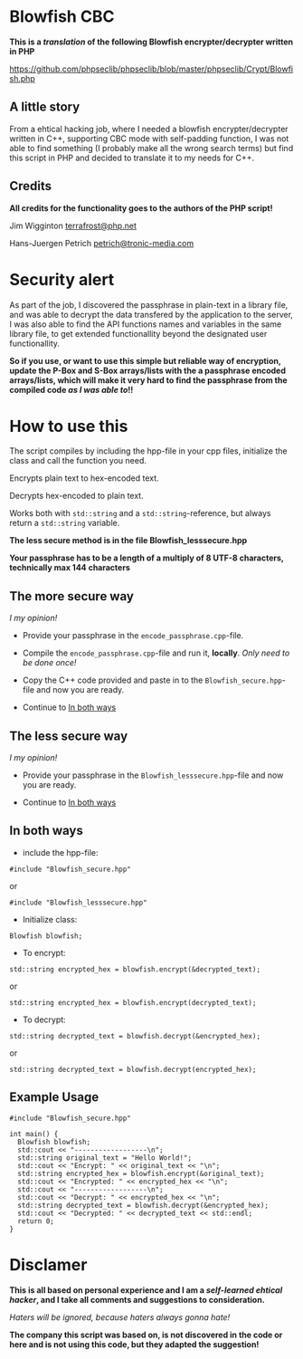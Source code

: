 # Blowfish CBC

**This is a _translation_ of the following Blowfish encrypter/decrypter written in PHP**

https://github.com/phpseclib/phpseclib/blob/master/phpseclib/Crypt/Blowfish.php

## A little story

From a ehtical hacking job, where I needed a blowfish encrypter/decrypter written in C++, supporting CBC mode with self-padding function, I was not able to find something (I probably make all the wrong search terms) but find this script in PHP and decided to translate it to my needs for C++.

## Credits

**All credits for the functionality goes to the authors of the PHP script!**

Jim Wigginton <terrafrost@php.net>

Hans-Juergen Petrich <petrich@tronic-media.com>

# Security alert

As part of the job, I discovered the passphrase in plain-text in a library file, and was able to decrypt the data transfered by the application to the server, I was also able to find the API functions names and variables in the same library file, to get extended functionallity beyond the designated user functionallity.

**So if you use, or want to use this simple but reliable way of encryption, update the P-Box and S-Box arrays/lists with the a passphrase encoded arrays/lists, which will make it very hard to find the passphrase from the compiled code _as I was able to_!!**

# How to use this

The script compiles by including the hpp-file in your cpp files, initialize the class and call the function you need.

Encrypts plain text to hex-encoded text.

Decrypts hex-encoded to plain text.

Works both with `std::string` and a `std::string`-reference, but always return a `std::string` variable.

**The less secure method is in the file Blowfish_lesssecure.hpp**

**Your passphrase has to be a length of a multiply of 8 UTF-8 characters, technically max 144 characters**

## The more secure way

_I my opinion!_

+ Provide your passphrase in the `encode_passphrase.cpp`-file.

+ Compile the `encode_passphrase.cpp`-file and run it, **locally**. _Only need to be done once!_

+ Copy the C++ code provided and paste in to the `Blowfish_secure.hpp`-file and now you are ready.

+ Continue to [In both ways](#in-both-ways)

## The less secure way

_I my opinion!_

+ Provide your passphrase in the `Blowfish_lesssecure.hpp`-file and now you are ready.

+ Continue to [In both ways](#in-both-ways)

## In both ways

+ include the hpp-file:

```
#include "Blowfish_secure.hpp"
```

or 

```
#include "Blowfish_lesssecure.hpp"
```

+ Initialize class:

```
Blowfish blowfish;
```

+ To encrypt:

```
std::string encrypted_hex = blowfish.encrypt(&decrypted_text);
```

or

```
std::string encrypted_hex = blowfish.encrypt(decrypted_text);
```

+ To decrypt:

```
std::string decrypted_text = blowfish.decrypt(&encrypted_hex);
```

or

```
std::string decrypted_text = blowfish.decrypt(encrypted_hex);
```

## Example Usage

```
#include "Blowfish_secure.hpp"

int main() {
  Blowfish blowfish;
  std::cout << "------------------\n";
  std::string original_text = "Hello World!";
  std::cout << "Encrypt: " << original_text << "\n";
  std::string encrypted_hex = blowfish.encrypt(&original_text);
  std::cout << "Encrypted: " << encrypted_hex << "\n";
  std::cout << "------------------\n";
  std::cout << "Decrypt: " << encrypted_hex << "\n";
  std::string decrypted_text = blowfish.decrypt(&encrypted_hex);
  std::cout << "Decrypted: " << decrypted_text << std::endl;
  return 0;
}
```

# Disclamer

**This is all based on personal experience and I am a _self-learned ehtical hacker_, and I take all comments and suggestions to consideration.**

_Haters will be ignored, because haters always gonna hate!_

**The company this script was based on, is not discovered in the code or here and is not using this code, but they adapted the suggestion!**
